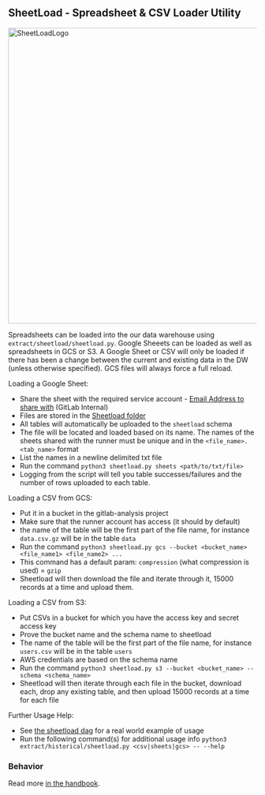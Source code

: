 ## SheetLoad - Spreadsheet & CSV Loader Utility

<img src="https://gitlab.com/meltano/analytics/uploads/d90d572dbc2b1b2c32ce987d581314da/sheetload_logo.png" alt="SheetLoadLogo" width="600"/>

Spreadsheets can be loaded into the our data warehouse using `extract/sheetload/sheetload.py`. 
Google Sheeets can be loaded as well as spreadsheets in GCS or S3.
A Google Sheet or CSV will only be loaded if there has been a change between the current and existing data in the DW (unless otherwise specified). 
GCS files will always force a full reload.


Loading a Google Sheet:

  - Share the sheet with the required service account - [Email Address to share with](https://docs.google.com/document/d/1m8kky3DPv2yvH63W4NDYFURrhUwRiMKHI-himxn1r7k/edit?usp=sharing) (GitLab Internal)
  - Files are stored in the [Sheetload folder](https://drive.google.com/open?id=1F5jKClNEsQstngbrh3UYVzoHAqPTf-l0)
  - All tables will automatically be uploaded to the `sheetload` schema
  - The file will be located and loaded based on its name. The names of the sheets shared with the runner must be unique and in the `<file_name>.<tab_name>` format
  - List the names in a newline delimited txt file
  - Run the command `python3 sheetload.py sheets <path/to/txt/file>`
  - Logging from the script will tell you table successes/failures and the number of rows uploaded to each table.


Loading a CSV from GCS:

  - Put it in a bucket in the gitlab-analysis project
  - Make sure that the runner account has access (it should by default)
  - the name of the table will be the first part of the file name, for instance `data.csv.gz` will be in the table `data`
  - Run the command `python3 sheetload.py gcs --bucket <bucket_name> <file_name1> <file_name2> ...`
  - This command has a default param: `compression` (what compression is used) = `gzip`
  - Sheetload will then download the file and iterate through it, 15000 records at a time and upload them. 

Loading a CSV from S3:

 - Put CSVs in a bucket for which you have the access key and secret access key
 - Prove the bucket name and the schema name to sheetload
 - The name of the table will be the first part of the file name, for instance `users.csv` will be in the table `users`
 - AWS credentials are based on the schema name
 - Run the command `python3 sheetload.py s3 --bucket <bucket_name> --schema <schema_name>`
 - Sheetload will then iterate through each file in the bucket, download each, drop any existing table, and then upload 15000 records at a time for each file

Further Usage Help:

  - See [the sheetload dag](https://gitlab.com/gitlab-data/analytics/blob/master/dags/extract/sheetload.py) for a real world example of usage
  - Run the following command(s) for additional usage info `python3 extract/historical/sheetload.py <csv|sheets|gcs> -- --help`

### Behavior

Read more [in the handbook](https://about.gitlab.com/handbook/business-ops/data-team/#using-sheetload).


